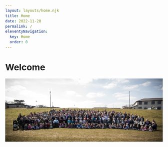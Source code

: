 ```yaml
---
layout: layouts/home.njk
title: Home
date: 2022-11-20
permalink: /
eleventyNavigation:
  key: Home
  order: 0
---
```

# Welcome

![harper family group photo](../static/img/harper-family-2013.jpg)